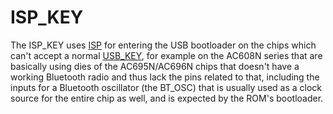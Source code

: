 # ISP_KEY

The ISP_KEY uses [ISP](isp.md) for entering the USB bootloader on the chips which can't accept a normal [USB_KEY](usb-key.md),
for example on the AC608N series that are basically using dies of the AC695N/AC696N chips that doesn't have a working Bluetooth radio and thus lack the pins related to that, including the inputs for a Bluetooth oscillator (the BT_OSC) that is usually used as a clock source for the entire chip as well, and is expected by the ROM's bootloader.
